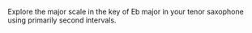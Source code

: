 Explore the major scale in the key of Eb major in your tenor saxophone using primarily second intervals.